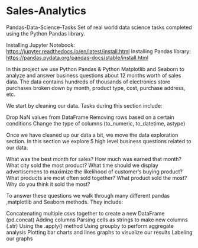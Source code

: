 # Sales-Analytics

Pandas-Data-Science-Tasks
Set of real world data science tasks completed using the Python Pandas library.

Installing Jupyter Notebook: https://jupyter.readthedocs.io/en/latest/install.html
Installing Pandas library: https://pandas.pydata.org/pandas-docs/stable/install.html

In this project we use Python Pandas & Python Matplotlib and Seaborn to analyze and answer business questions about 12 months worth of sales data. The data contains hundreds of thousands of electronics store purchases broken down by month, product type, cost, purchase address, etc.

We start by cleaning our data. Tasks during this section include:

Drop NaN values from DataFrame
Removing rows based on a certain conditions
Change the type of columns (to_numeric, to_datetime, astype)

Once we have cleaned up our data a bit, we move the data exploration section. In this section we explore 5 high level business questions related to our data:

What was the best month for sales? How much was earned that month?
What city sold the most product?
What time should we display advertisemens to maximize the likelihood of customer’s buying product?
What products are most often sold together?
What product sold the most? Why do you think it sold the most?

To answer these questions we walk through many different pandas ,matplotlib and Seaborn methods. They include:

Concatenating multiple csvs together to create a new DataFrame (pd.concat)
Adding columns
Parsing cells as strings to make new columns (.str)
Using the .apply() method
Using groupby to perform aggregate analysis
Plotting bar charts and lines graphs to visualize our results
Labeling our graphs
